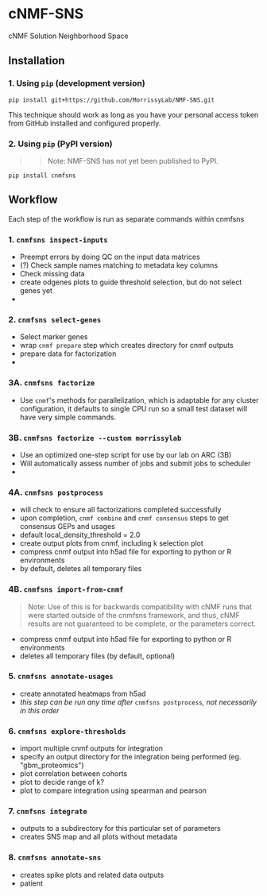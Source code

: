 # cNMF-SNS
cNMF Solution Neighborhood Space


## Installation

### 1. Using `pip` (development version)

`pip install git+https://github.com/MorrissyLab/NMF-SNS.git`

This technique should work as long as you have your personal access token from GitHub installed and configured properly.

### 2. Using `pip` (PyPI version)

>> Note: NMF-SNS has not yet been published to PyPI.

`pip install cnmfsns`



## Workflow

Each step of the workflow is run as separate commands within cnmfsns

### 1. `cnmfsns inspect-inputs`

- Preempt errors by doing QC on the input data matrices
- (?) Check sample names matching to metadata key columns
- Check missing data
- create odgenes plots to guide threshold selection, but do not select genes yet
- 
### 2. `cnmfsns select-genes`

- Select marker genes
- wrap `cnmf prepare` step which creates directory for cnmf outputs
- prepare data for factorization
- 
### 3A. `cnmfsns factorize`

- Use `cnmf`'s methods for parallelization, which is adaptable for any cluster configuration, it defaults to single CPU run so a small test dataset will have very simple commands.

### 3B. `cnmfsns factorize --custom morrissylab`

- Use an optimized one-step script for use by our lab on ARC (3B)
- Will automatically assess number of jobs and submit jobs to scheduler
- 
### 4A. `cnmfsns postprocess`

- will check to ensure all factorizations completed successfully
- upon completion, `cnmf combine` and `cnmf consensus` steps to get consensus GEPs and usages
- default local_density_threshold = 2.0
- create output plots from cnmf, including k selection plot
- compress cnmf output into h5ad file for exporting to python or R environments
- by default, deletes all temporary files

### 4B. `cnmfsns import-from-cnmf`
> Note: Use of this is for backwards compatibility with cNMF runs that were started outside of the cnmfsns framework, and thus, cNMF results are not guaranteed to be complete, or the parameters correct.
- compress cnmf output into h5ad file for exporting to python or R environments
- deletes all temporary files (by default, optional)

### 5. `cnmfsns annotate-usages`

- create annotated heatmaps from h5ad
- _this step can be run any time after_ `cnmfsns postprocess`_, not necessarily in this order_ 

### 6. `cnmfsns explore-thresholds`

- import multiple cnmf outputs for integration
- specify an output directory for the integration being performed (eg. "gbm_proteomics")
- plot correlation between cohorts
- plot to decide range of k?
- plot to compare integration using spearman and pearson

### 7. `cnmfsns integrate`

- outputs to a subdirectory for this particular set of parameters
- creates SNS map and all plots without metadata

### 8. `cnmfsns annotate-sns`

- creates spike plots and related data outputs
- patient 
